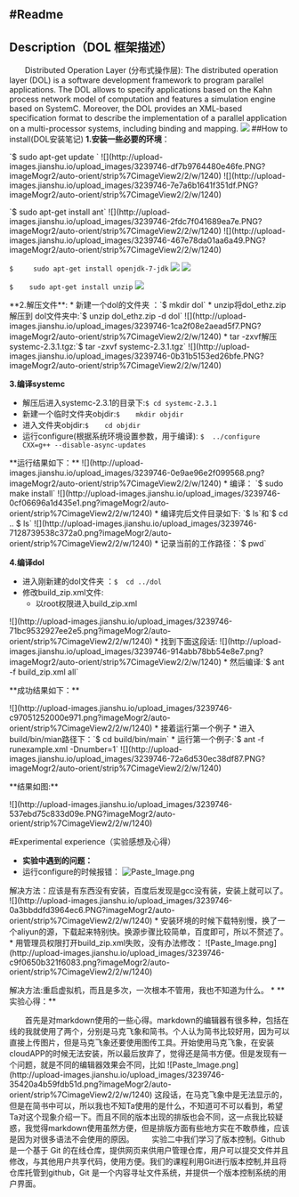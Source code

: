 #Readme
---
## Description（DOL 框架描述）
　　Distributed Operation Layer (分布式操作层): The distributed operation layer (DOL) is a software development framework to program parallel applications. The DOL allows to specify applications based on the Kahn process network model of computation and features a simulation engine based on SystemC. Moreover, the DOL provides an XML-based specification format to describe the implementation of a parallel application on a multi-processor systems, including binding and mapping.
![](http://upload-images.jianshu.io/upload_images/3239746-f6fe972bb386b599.png?imageMogr2/auto-orient/strip%7CimageView2/2/w/1240)
##How to install(DOL安装笔记)
**1.安装一些必要的环境**：
<p>`$    sudo apt-get update `
![](http://upload-images.jianshu.io/upload_images/3239746-df7b9764480e46fe.PNG?imageMogr2/auto-orient/strip%7CimageView2/2/w/1240)
![](http://upload-images.jianshu.io/upload_images/3239746-7e7a6b1641f351df.PNG?imageMogr2/auto-orient/strip%7CimageView2/2/w/1240)
<p>`$    sudo apt-get install ant`
![](http://upload-images.jianshu.io/upload_images/3239746-2fdc7f041689ea7e.PNG?imageMogr2/auto-orient/strip%7CimageView2/2/w/1240)
![](http://upload-images.jianshu.io/upload_images/3239746-467e78da01aa6a49.PNG?imageMogr2/auto-orient/strip%7CimageView2/2/w/1240)

`$     sudo apt-get install openjdk-7-jdk`
![](http://upload-images.jianshu.io/upload_images/3239746-387e3aa8d9fcb51f.PNG?imageMogr2/auto-orient/strip%7CimageView2/2/w/1240)
![](http://upload-images.jianshu.io/upload_images/3239746-f8079ea782c91143.PNG?imageMogr2/auto-orient/strip%7CimageView2/2/w/1240)

`$    sudo apt-get install unzip`
![](http://upload-images.jianshu.io/upload_images/3239746-f21210c64a97f769.PNG?imageMogr2/auto-orient/strip%7CimageView2/2/w/1240)
<p>**2.解压文件**:
* 新建一个dol的文件夹 ：`$    mkdir dol`
* unzip将dol_ethz.zip解压到 dol文件夹中:`$    unzip dol_ethz.zip -d dol`
![](http://upload-images.jianshu.io/upload_images/3239746-1ca2f08e2aead5f7.PNG?imageMogr2/auto-orient/strip%7CimageView2/2/w/1240)
* tar -zxvf解压systemc-2.3.1.tgz:`$    tar -zxvf systemc-2.3.1.tgz`
![](http://upload-images.jianshu.io/upload_images/3239746-0b31b5153ed26bfe.PNG?imageMogr2/auto-orient/strip%7CimageView2/2/w/1240)

**3.编译systemc**
* 解压后进入systemc-2.3.1的目录下:`$	cd systemc-2.3.1`
* 新建一个临时文件夹objdir:`$	mkdir objdir`
* 进入文件夹objdir:`$	cd objdir`
* 运行configure(根据系统环境设置参数，用于编译):
`$	../configure CXX=g++ --disable-async-updates`
<p>**运行结果如下：**
![](http://upload-images.jianshu.io/upload_images/3239746-0e9ae96e2f099568.png?imageMogr2/auto-orient/strip%7CimageView2/2/w/1240)
* 编译： `$	sudo make install`
![](http://upload-images.jianshu.io/upload_images/3239746-0cf06696a1d435e1.png?imageMogr2/auto-orient/strip%7CimageView2/2/w/1240)
* 编译完后文件目录如下: `$ ls`和`$ cd ..   $ ls`
![](http://upload-images.jianshu.io/upload_images/3239746-7128739538c372a0.png?imageMogr2/auto-orient/strip%7CimageView2/2/w/1240)
* 记录当前的工作路径：`$	pwd`

**4.编译dol**
* 进入刚新建的dol文件夹 ：`$	cd ../dol`
* 修改build_zip.xml文件:
  * 以root权限进入build_zip.xml
<p>![](http://upload-images.jianshu.io/upload_images/3239746-71bc9532927ee2e5.png?imageMogr2/auto-orient/strip%7CimageView2/2/w/1240)
  * 找到下面这段话:
![](http://upload-images.jianshu.io/upload_images/3239746-914abb78bb54e8e7.png?imageMogr2/auto-orient/strip%7CimageView2/2/w/1240)
* 然后编译:`$	ant -f build_zip.xml all`
<p>**成功结果如下：**
<p>![](http://upload-images.jianshu.io/upload_images/3239746-c97051252000e971.png?imageMogr2/auto-orient/strip%7CimageView2/2/w/1240)
* 接着运行第一个例子
  * 进入build/bin/mian路径下：`$	cd build/bin/main`
  * 运行第一个例子:`$	ant -f runexample.xml -Dnumber=1`
![](http://upload-images.jianshu.io/upload_images/3239746-72a6d530ec38df87.PNG?imageMogr2/auto-orient/strip%7CimageView2/2/w/1240)
<p>**结果如图:**
<p>![](http://upload-images.jianshu.io/upload_images/3239746-537ebd75c833d09e.PNG?imageMogr2/auto-orient/strip%7CimageView2/2/w/1240)

#Experimental experience（实验感想及心得）
*  **实验中遇到的问题：**
  * 运行configure的时候报错：
![Paste_Image.png](http://upload-images.jianshu.io/upload_images/3239746-5a4cd0aa891f0931.png?imageMogr2/auto-orient/strip%7CimageView2/2/w/1240)
<p>解决方法：应该是有东西没有安装，百度后发现是gcc没有装，安装上就可以了。
![](http://upload-images.jianshu.io/upload_images/3239746-0a3bbddfd3964ec6.PNG?imageMogr2/auto-orient/strip%7CimageView2/2/w/1240)
  * 安装环境的时候下载特别慢，换了一个aliyun的源，下载起来特别快。换源步骤比较简单，百度即可，所以不赘述了。
  * 用管理员权限打开build_zip.xml失败，没有办法修改：
![Paste_Image.png](http://upload-images.jianshu.io/upload_images/3239746-c9f0650b321f6083.png?imageMogr2/auto-orient/strip%7CimageView2/2/w/1240)
<p>解决方法:重启虚拟机，而且是多次，一次根本不管用，我也不知道为什么。
* **实验心得：**
<p>　　首先是对markdown使用的一些心得。markdown的编辑器有很多种，包括在线的我就使用了两个，分别是马克飞象和简书。个人认为简书比较好用，因为可以直接上传图片，但是马克飞象还要使用图传工具。开始使用马克飞象，在安装cloudAPP的时候无法安装，所以最后放弃了，觉得还是简书方便。但是发现有一个问题，就是不同的编辑器效果会不同，比如
![Paste_Image.png](http://upload-images.jianshu.io/upload_images/3239746-35420a4b59fdb51d.png?imageMogr2/auto-orient/strip%7CimageView2/2/w/1240)
这段话，在马克飞象中是无法显示的，但是在简书中可以，所以我也不知Ta使用的是什么，不知道可不可以看到，希望Ta对这个现象介绍一下。而且不同的版本出现的排版也会不同，这一点我比较疑惑，我觉得markdown使用虽然方便，但是排版方面有些地方实在不敢恭维，应该是因为对很多语法不会使用的原因。
　　实验二中我们学习了版本控制。Github 是一个基于 Git 的在线仓库，提供网页来供用户管理仓库，用户可以提交文件并且修改，与其他用户共享代码，使用方便。我们的课程利用Git进行版本控制,并且将仓库托管到github，Git 是一个内容寻址文件系统，并提供一个版本控制系统的用户界面。
